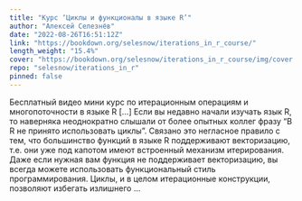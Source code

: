```yaml
---
title: "Курс ‘Циклы и функционалы в языке R’"
author: "Алексей Селезнёв"
date: "2022-08-26T16:51:12Z"
link: "https://bookdown.org/selesnow/iterations_in_r_course/"
length_weight: "15.4%"
cover: "https://bookdown.org/selesnow/iterations_in_r_course/img/cover.png"
repo: "selesnow/iterations_in_r"
pinned: false
---
```


Бесплатный видео мини курс по итерационным операциям и многопоточности в языке R [...] Если вы недавно начали изучать язык R, то наверняка неоднократно слышали от более опытных коллег фразу “В R не принято использовать циклы”. Связано это негласное правило с тем, что большинство функций в языке R поддерживают векторизацию, т.е. они уже под капотом имеют встроенный механизм итерирования. Даже если нужная вам функция не поддерживает векторизацию, вы всегда можете использовать функциональный стиль программирования. Циклы, и в целом итерационные конструкции, позволяют избегать излишнего ...

